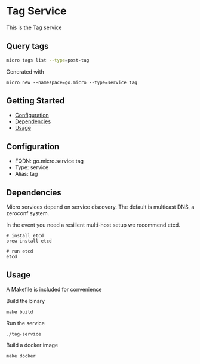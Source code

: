 # Tag Service

This is the Tag service

## Query tags

```sh
micro tags list --type=post-tag
```

Generated with

```
micro new --namespace=go.micro --type=service tag
```

## Getting Started

- [Configuration](#configuration)
- [Dependencies](#dependencies)
- [Usage](#usage)

## Configuration

- FQDN: go.micro.service.tag
- Type: service
- Alias: tag

## Dependencies

Micro services depend on service discovery. The default is multicast DNS, a zeroconf system.

In the event you need a resilient multi-host setup we recommend etcd.

```
# install etcd
brew install etcd

# run etcd
etcd
```

## Usage

A Makefile is included for convenience

Build the binary

```
make build
```

Run the service
```
./tag-service
```

Build a docker image
```
make docker
```